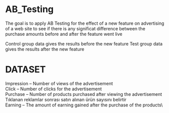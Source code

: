 # AB_Testing
The goal is to apply AB Testing for the effect of a new feature on advertising of a web site
to see if there is any significat difference between the purchase amounts before and after the feature went live

Control group data gives the results before the new feature 
Test group data gives the results after the new feature 


# DATASET
Impression – Number of views of the advertisement \
Click – Number of clicks for the advertisement \
Purchase – Number of products purchased after viewing the advertisement\
Tıklanan reklamlar sonrası satın alınan ürün sayısını belirtir\
Earning – The amount of earning gained after the purchase of the products\
